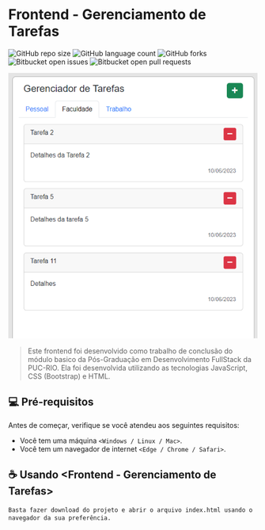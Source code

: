 # Frontend - Gerenciamento de Tarefas 

![GitHub repo size](https://img.shields.io/github/repo-size/bpbastos/frontend-mvp-basico?style=for-the-badge)
![GitHub language count](https://img.shields.io/github/languages/count/bpbastos/frontend-mvp-basico?style=for-the-badge)
![GitHub forks](https://img.shields.io/github/forks/bpbastos/frontend-mvp-basico?style=for-the-badge)
![Bitbucket open issues](https://img.shields.io/bitbucket/issues/bpbastos/frontend-mvp-basico?style=for-the-badge)
![Bitbucket open pull requests](https://img.shields.io/bitbucket/pr-raw/bpbastos/frontend-mvp-basico?style=for-the-badge)

<img src="tela.png" alt="Tela da app">

> Este frontend foi desenvolvido como trabalho de conclusão do módulo basico da Pós-Graduação em Desenvolvimento FullStack da PUC-RIO. Ela foi desenvolvida utilizando as tecnologias JavaScript, CSS (Bootstrap) e HTML. 

## 💻 Pré-requisitos

Antes de começar, verifique se você atendeu aos seguintes requisitos:

* Você tem uma máquina `<Windows / Linux / Mac>`.
* Você tem um navegador de internet `<Edge / Chrome / Safari>`.

## ☕ Usando <Frontend - Gerenciamento de Tarefas>

```
Basta fazer download do projeto e abrir o arquivo index.html usando o navegador da sua preferência.
```
